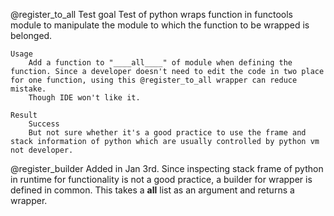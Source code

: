 
@register_to_all
    Test goal
        Test of python wraps function in functools module to manipulate the module to which the function to be wrapped is belonged.

    Usage
        Add a function to "____all____" of module when defining the function. Since a developer doesn't need to edit the code in two place for one function, using this @register_to_all wrapper can reduce mistake.
        Though IDE won't like it.

    Result
        Success
        But not sure whether it's a good practice to use the frame and stack information of python which are usually controlled by python vm not developer.


@register_builder
    Added in Jan 3rd.
    Since inspecting stack frame of python in runtime for functionality is not a good practice, a builder for wrapper is defined in common. This takes a __all__ list as an argument and returns a wrapper.

